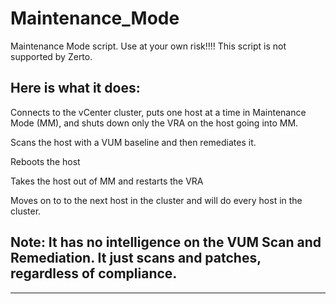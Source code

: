 # Maintenance_Mode
Maintenance Mode script. Use at your own risk!!!! This script is not supported by Zerto.

## Here is what it does:

Connects to the vCenter cluster, puts one host at a time in Maintenance Mode (MM), and shuts down only the VRA on the host going into MM.

Scans the host with a VUM baseline and then remediates it.

Reboots the host

Takes the host out of MM and restarts the VRA

Moves on to to the next host in the cluster and will do every host in the cluster.

## Note: It has no intelligence on the VUM Scan and Remediation. It just scans and patches, regardless of compliance. 

-----------------------


